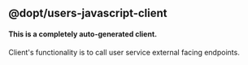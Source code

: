 ## @dopt/users-javascript-client

#### This is a completely auto-generated client.

Client's functionality is to call user service external facing endpoints.
